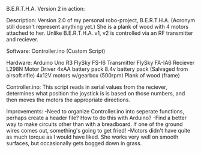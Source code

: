 B.E.R.T.H.A. Version 2 in action:  


Description:
Version 2.0 of my personal robo-project, B.E.R.T.H.A. (Acronym still doesn't represent anything yet.) She is a plank of wood with 4 motors attached to her. Unlike B.E.R.T.H.A. v1, v2 is controlled via an RF transmitter and reciever.   


Software:
Controller.ino (Custom Script)

Hardware:
Arduino Uno R3 
FlySky FS-I6 Transmitter
FlySky FA-IA6 Reciever
L298N Motor Driver
4xAA battery pack
8.4v battery pack (Salvaged from airsoft rifle)
4x12V motors w/gearbox (500rpm)
Plank of wood (frame)
  

Controller.ino:
This script reads in serial values from the reciever, determines what position the joystick is is based on those numbers, and then moves the motors the appropriate directions.



Improvements:
-Need to organize Controller.ino into seperate functions, perhaps create a header file? How to do this with Arduino?
-Find a better way to make circuits other than with a breadboard. If one of the ground wires comes out, something's going to get fried!
-Motors didn't have quite as much torque as I would have liked. She works very well on smooth surfaces, but occasionally gets bogged down in grass.
